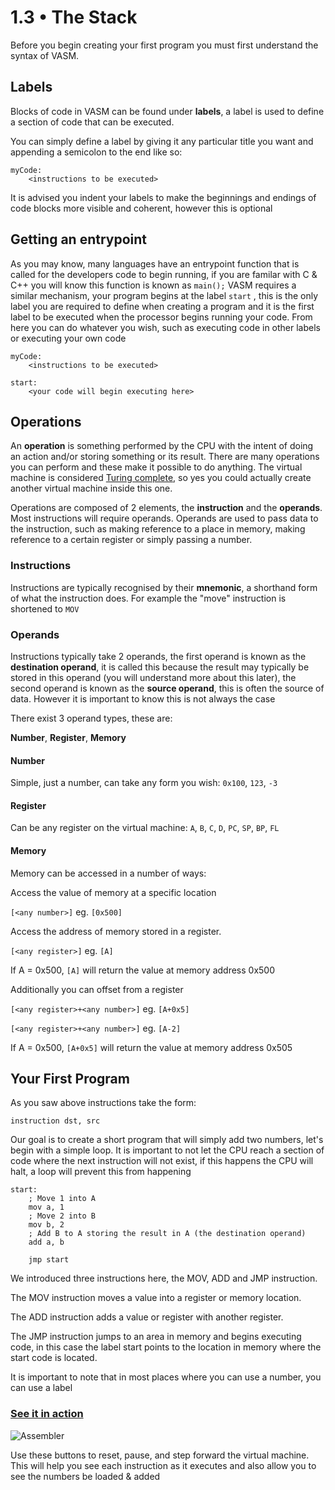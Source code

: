 1.3 • The Stack
===================

Before you begin creating your first program you must first understand the syntax of VASM.

Labels
-

Blocks of code in VASM can be found under **labels**, a label is used to define a section of code that can be executed.

You can simply define a label by giving it any particular title you want and appending a semicolon to the end like so:

	myCode:	
		<instructions to be executed>

It is advised you indent your labels to make the beginnings and endings of code blocks more visible and coherent, however this is optional
	
Getting an entrypoint
-

As you may know, many languages have an entrypoint function that is called for the developers code to begin running, if you are familar with C & C++ you will know this function is known as `main();` VASM requires a similar mechanism, your program begins at the label  `start` , this is the only label you are required to define when creating a program and it is the first label to be executed when the processor begins running your code. From here you can do whatever you wish, such as executing code in other labels or executing your own code

	myCode:	
		<instructions to be executed>
		
	start:
		<your code will begin executing here>

Operations
-

An **operation** is something performed by the CPU with the intent of doing an action and/or storing something or its result. There are many operations you can perform and these make it possible to do anything. The virtual machine is considered [Turing complete](https://en.wikipedia.org/wiki/Turing_completeness), so yes you could actually create another virtual machine inside this one.

Operations are composed of 2 elements, the **instruction** and the **operands**. Most instructions will require operands. Operands are used to pass data to the instruction, such as making reference to a place in memory, making reference to a certain register or simply passing a number.

### Instructions

Instructions are typically recognised by their **mnemonic**, a shorthand form of what the instruction does. For example the "move" instruction is shortened to `MOV`

### Operands

Instructions typically take 2 operands, the first operand is known as the **destination operand**, it is called this because the result may typically be stored in this operand (you will understand more about this later), the second operand is known as the **source operand**, this is often the source of data. However it is important to know this is not always the case

There exist 3 operand types, these are:

**Number**, 
**Register**, 
**Memory**

#### **Number**
Simple, just a number, can take any form you wish: `0x100`, `123`, `-3`

#### **Register**
Can be any register on the virtual machine:  `A`, `B`, `C`, `D`, `PC`, `SP`, `BP`, `FL`

#### **Memory**
Memory can be accessed in a number of ways:


Access the value of memory at a specific location

`[<any number>]` eg.  `[0x500]`  


Access the address of memory stored in a register.

`[<any register>]` eg.  `[A]`

If A = 0x500, `[A]` will return the value at memory address 0x500  

Additionally you can offset from a register

`[<any register>+<any number>]` eg.  `[A+0x5]`

`[<any register>+<any number>]` eg.  `[A-2]`

If A = 0x500, `[A+0x5]` will return the value at memory address 0x505  


## Your First Program

As you saw above instructions take the form:

	instruction dst, src
	
Our goal is to create a short program that will simply add two numbers, let's begin with a simple loop. It is important to not let the CPU reach a section of code where the next instruction will not exist, if this happens the CPU will halt, a loop will prevent this from happening

	start:
		; Move 1 into A
		mov a, 1
		; Move 2 into B
		mov b, 2
		; Add B to A storing the result in A (the destination operand)
		add a, b
		
		jmp start

We introduced three instructions here, the MOV, ADD and JMP instruction.

The MOV instruction moves a value into a register or memory location.

The ADD instruction adds a value or register with another register.

The JMP instruction jumps to an area in memory and begins executing code, in this case the label start points to the location in memory where the start code is located.

It is important to note that in most places where you can use a number, you can use a label

### [See it in action](../../../projects/1c4019)

![Assembler](/img/lesson-resource/sandbox-controls.png)

Use these buttons to reset, pause, and step forward the virtual machine. This will help you see each instruction as it executes and also allow you to see the numbers be loaded & added

